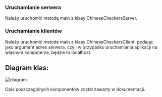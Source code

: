 ### Uruchamianie serwera

Należy uruchomić metodę main z klasy ChineseCheckersServer.

### Uruchamianie klientów

Należy uruchomić metode main z klasy ChineseCheckersClient, podając jako argument adres serwera, czyli w przypadku
uruchamiania aplikacji na własnym komputerze, będzie to localhost.

## Diagram klas:

![diagram](https://i.imgur.com/r1pZljT.png)

Opis poszczególnych komponentów został zawarty w dokumentacji.